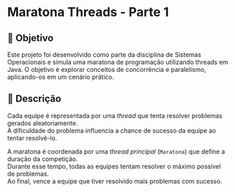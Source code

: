 # Maratona Threads - Parte 1

## 🎯 Objetivo

Este projeto foi desenvolvido como parte da disciplina de Sistemas Operacionais e simula uma maratona de programação utilizando threads em Java. O objetivo é explorar conceitos de concorrência e paralelismo, aplicando-os em um cenário prático.

## 🧩 Descrição

Cada equipe é representada por uma *thread* que tenta resolver problemas gerados aleatoriamente.  
A dificuldade do problema influencia a chance de sucesso da equipe ao tentar resolvê-lo.

A maratona é coordenada por uma *thread principal* (`Maratona`) que define a duração da competição.  
Durante esse tempo, todas as equipes tentam resolver o máximo possível de problemas.  
Ao final, vence a equipe que tiver resolvido mais problemas com sucesso.

